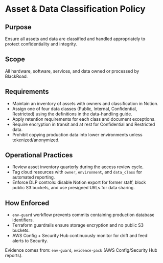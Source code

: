 # Asset & Data Classification Policy

## Purpose
Ensure all assets and data are classified and handled appropriately to protect confidentiality and integrity.

## Scope
All hardware, software, services, and data owned or processed by BlackRoad.

## Requirements
- Maintain an inventory of assets with owners and classification in Notion.
- Assign one of four data classes (Public, Internal, Confidential, Restricted) using the definitions in the data-handling guide.
- Apply retention requirements for each class and document exceptions.
- Require encryption in transit and at rest for Confidential and Restricted data.
- Prohibit copying production data into lower environments unless tokenized/anonymized.

## Operational Practices
- Review asset inventory quarterly during the access review cycle.
- Tag cloud resources with `owner`, `environment`, and `data_class` for automated reporting.
- Enforce DLP controls: disable Notion export for former staff, block public S3 buckets, and use presigned URLs for data sharing.

## How Enforced
- `env-guard` workflow prevents commits containing production database identifiers.
- Terraform guardrails ensure storage encryption and no public S3 buckets.
- AWS Config + Security Hub continuously monitor for drift and feed alerts to Security.

Evidence comes from: `env-guard`, `evidence-pack` (AWS Config/Security Hub reports).
